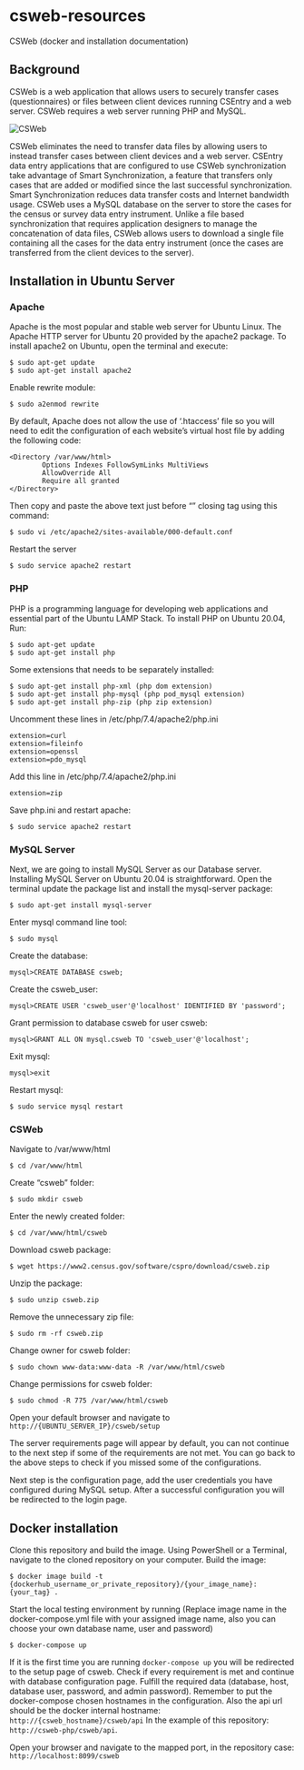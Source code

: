 # csweb-resources
CSWeb (docker and installation documentation)

## Background
CSWeb is a web application that allows users to securely transfer cases (questionnaires) or files between client devices running CSEntry and a web server. CSWeb requires a web server running PHP and MySQL. 

![CSWeb](https://www.csprousers.org/help/CSWeb/synchronization_flow.png)

CSWeb eliminates the need to transfer data files by allowing users to instead transfer cases between client devices and a web server. CSEntry data entry applications that are configured to use CSWeb synchronization take advantage of Smart Synchronization, a feature that transfers only cases that are added or modified since the last successful synchronization. Smart Synchronization reduces data transfer costs and Internet bandwidth usage.
CSWeb uses a MySQL database on the server to store the cases for the census or survey data entry instrument. Unlike a file based synchronization that requires application designers to manage the concatenation of data files, CSWeb allows users to download a single file containing all the cases for the data entry instrument (once the cases are transferred from the client devices to the server).

## Installation in Ubuntu Server
### Apache
Apache is the most popular and stable web server for Ubuntu Linux. The Apache HTTP server for Ubuntu 20 provided by the apache2 package. To install apache2 on Ubuntu, open the terminal and execute:
```
$ sudo apt-get update
$ sudo apt-get install apache2
```

Enable rewrite module:
```
$ sudo a2enmod rewrite
```

By default, Apache does not allow the use of ‘.htaccess’ file so you will need to edit the configuration of each website’s virtual host file by adding the following code:

```
<Directory /var/www/html>
        Options Indexes FollowSymLinks MultiViews
        AllowOverride All
        Require all granted
</Directory>
```

Then copy and paste the above text just before “</VirtualHost>” closing tag using this command:
```
$ sudo vi /etc/apache2/sites-available/000-default.conf
```

Restart the server
```
$ sudo service apache2 restart
```

### PHP
PHP is a programming language for developing web applications and essential part of the Ubuntu LAMP Stack. To install PHP on Ubuntu 20.04, Run:
```
$ sudo apt-get update
$ sudo apt-get install php
```

Some extensions that needs to be separately installed:
```
$ sudo apt-get install php-xml (php dom extension)
$ sudo apt-get install php-mysql (php pod_mysql extension)
$ sudo apt-get install php-zip (php zip extension)
```

Uncomment these lines in /etc/php/7.4/apache2/php.ini
```
extension=curl
extension=fileinfo
extension=openssl
extension=pdo_mysql
```

Add this line in /etc/php/7.4/apache2/php.ini
```
extension=zip
```

Save php.ini and restart apache:
```
$ sudo service apache2 restart
```

### MySQL Server
Next, we are going to install MySQL Server as our Database server. Installing MySQL Server on Ubuntu 20.04 is straightforward. Open the terminal update the package list and install the mysql-server package:

```
$ sudo apt-get install mysql-server
```

Enter mysql command line tool:
```
$ sudo mysql
```
Create the database:
```
mysql>CREATE DATABASE csweb;
```
Create the csweb_user:
```
mysql>CREATE USER 'csweb_user'@'localhost' IDENTIFIED BY 'password';
```
Grant permission to database csweb for user csweb:
```
mysql>GRANT ALL ON mysql.csweb TO 'csweb_user'@'localhost';
```
Exit mysql:
```
mysql>exit
```
Restart mysql:
```
$ sudo service mysql restart
```

### CSWeb
Navigate to /var/www/html
```
$ cd /var/www/html
```
Create “csweb” folder:
```
$ sudo mkdir csweb
```
Enter the newly created folder:
```
$ cd /var/www/html/csweb
```
Download csweb package:
```
$ wget https://www2.census.gov/software/cspro/download/csweb.zip 
```
Unzip the package:
```
$ sudo unzip csweb.zip 
```
Remove the unnecessary zip file:
```
$ sudo rm -rf csweb.zip
```
Change owner for csweb folder:
```
$ sudo chown www-data:www-data -R /var/www/html/csweb
```
Change permissions for csweb folder:
```
$ sudo chmod -R 775 /var/www/html/csweb
```

Open your default browser and navigate to `http://{UBUNTU_SERVER_IP}/csweb/setup`

The server requirements page will appear by default, you can not continue to the next step if some of the requirements are not met. You can go back to the above steps to check if you missed some of the configurations.

Next step is the configuration page, add the user credentials you have configured during MySQL setup.
After a successful configuration you will be redirected to the login page.

## Docker installation
Clone this repository and build the image.
Using PowerShell or a Terminal, navigate to the cloned repository on your computer.
Build the image:
```
$ docker image build -t {dockerhub_username_or_private_repository}/{your_image_name}:{your_tag} .
```
Start the local testing environment by running (Replace image name in the docker-compose.yml file with your assigned image name, also you can choose your own database name, user and password)
```
$ docker-compose up
```

If it is the first time you are running `docker-compose up` you will be redirected to the setup page of csweb. Check if every requirement is met and continue with database configuration page. Fulfill the required data (database, host, database user, password, and admin password). Remember to put the docker-compose chosen hostnames in the configuration. 
Also the api url should be the docker internal hostname: `http://{csweb_hostname}/csweb/api` 
In the example of this repository: `http://csweb-php/csweb/api`.

Open your browser and navigate to the mapped port, in the repository case:
`http://localhost:8099/csweb` 


